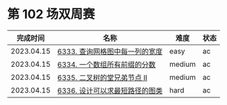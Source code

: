 # 第 102 场双周赛

**完成时间**|**名称**|**难度**|**状态**
------------|--------|--------|--------
2023.04.15|[6333. 查询网格图中每一列的宽度](./6333.%20查询网格图中每一列的宽度)|easy|ac
2023.04.15|[6334. 一个数组所有前缀的分数](./6334.%20一个数组所有前缀的分数)|medium|ac
2023.04.15|[6335. 二叉树的堂兄弟节点 II](./6335.%20二叉树的堂兄弟节点%20II)|medium|ac
2023.04.15|[6336. 设计可以求最短路径的图类](./6336.%20设计可以求最短路径的图类)|hard|ac
